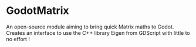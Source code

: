 # GodotMatrix
An open-source module aiming to bring quick Matrix maths to Godot. Creates an interface to use the C++ library Eigen from GDScript with little to no effort !
